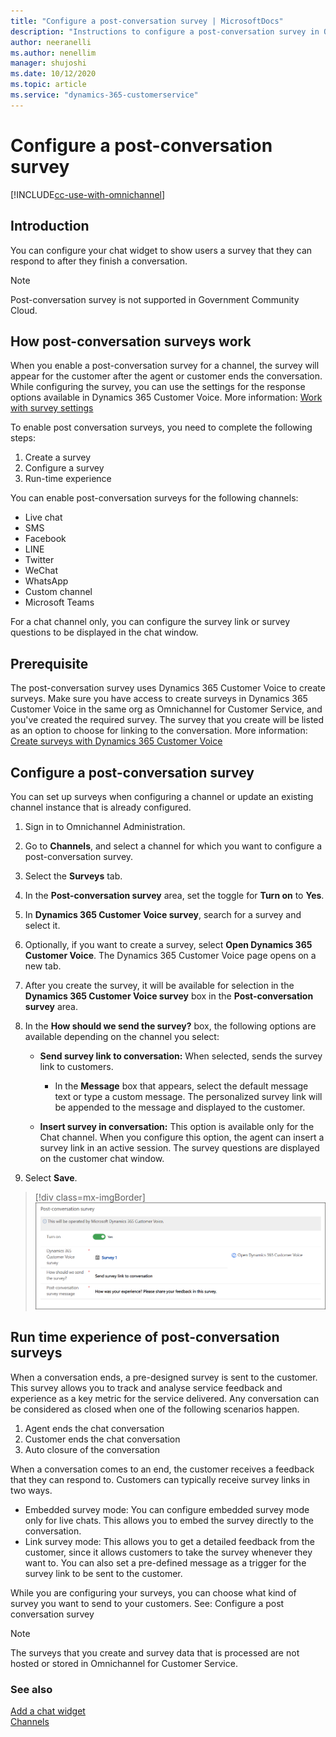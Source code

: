 ```yaml
---
title: "Configure a post-conversation survey | MicrosoftDocs"
description: "Instructions to configure a post-conversation survey in Omnichannel for Customer Service."
author: neeranelli
ms.author: nenellim
manager: shujoshi
ms.date: 10/12/2020
ms.topic: article
ms.service: "dynamics-365-customerservice"
---
```


# Configure a post-conversation survey

[!INCLUDE[cc-use-with-omnichannel](../../includes/cc-use-with-omnichannel.md)]

## Introduction

You can configure your chat widget to show users a survey that they can respond to after they finish a conversation.

> [!NOTE]
> Post-conversation survey is not supported in Government Community Cloud.

## How post-conversation surveys work

When you enable a post-conversation survey for a channel, the survey will appear for the customer after the agent or customer ends the conversation. While configuring the survey, you can use the settings for the response options available in Dynamics 365 Customer Voice. More information: [Work with survey settings](https://docs.microsoft.com/dynamics365/customer-voice/distribution-settings)

To enable post conversation surveys, you need to complete the following steps:

1. Create a survey
2. Configure a survey
3. Run-time experience  
<!-- Can step 3 be considered as a procedural step? It's not something that the agent/admin will need to set up, right? Can the procedure only have the first and second steps, instead? Meghana -->

You can enable post-conversation surveys for the following channels:

- Live chat
- SMS
- Facebook
- LINE
- Twitter
- WeChat
- WhatsApp
- Custom channel
- Microsoft Teams

For a chat channel only, you can configure the survey link or survey questions to be displayed in the chat window.

## Prerequisite

The post-conversation survey uses Dynamics 365 Customer Voice to create surveys. Make sure you have access to create surveys in Dynamics 365 Customer Voice in the same org as Omnichannel for Customer Service, and you've created the required survey. The survey that you create will be listed as an option to choose for linking to the conversation. More information: [Create surveys with Dynamics 365 Customer Voice](https://go.microsoft.com/fwlink/p/?linkid=2135108)

## Configure a post-conversation survey

You can set up surveys when configuring a channel or update an existing channel instance that is already configured.

1. Sign in to Omnichannel Administration.

2. Go to **Channels**, and select a channel for which you want to configure a post-conversation survey.

3. Select the **Surveys** tab.

4. In the **Post-conversation survey** area, set the toggle for **Turn on** to **Yes**.

5. In **Dynamics 365 Customer Voice survey**, search for a survey and select it.
6. Optionally, if you want to create a survey, select **Open Dynamics 365 Customer Voice**. The Dynamics 365 Customer Voice page opens on a new tab.
7. After you create the survey, it will be available for selection in the **Dynamics 365 Customer Voice survey** box in the **Post-conversation survey** area.

8. In the **How should we send the survey?** box, the following options are available depending on the channel you select:
   - **Send survey link to conversation:** When selected, sends the survey link to customers.

       - In the **Message** box that appears, select the default message text or type a custom message. The personalized survey link will be appended to the message and displayed to the customer.
   - **Insert survey in conversation:** This option is available only for the Chat channel. When you configure this option, the agent can insert a survey link in an active session. The survey questions are displayed on the customer chat window.

9. Select **Save**.

> [!div class=mx-imgBorder]
> ![Post-conversation survey](../media/oc-post-conversation-survey.png "Post-conversation survey")

## Run time experience of post-conversation surveys

When a conversation ends, a pre-designed survey is sent to the customer. This survey allows you to track and analyse service feedback and experience as a key metric for the service delivered. Any conversation can be considered as closed when one of the following scenarios happen.

1. Agent ends the chat conversation
2. Customer ends the chat conversation
3. Auto closure of the conversation

When a conversation comes to an end, the customer receives a feedback that they can respond to. Customers can typically receive survey links in two ways.

+ Embedded survey mode: You can configure embedded survey mode only for live chats. This allows you to embed the survey directly to the conversation.
+ Link survey mode: This allows you to get a detailed feedback from the customer, since it allows customers to take the survey whenever they want to. You can also set a pre-defined message as a trigger for the survey link to be sent to the customer.

While you are configuring your surveys, you can choose what kind of survey you want to send to your customers. See: Configure a post conversation survey
<!-- Meghana- Is it a good idea to link to the configure section? -->

> [!NOTE]
> The surveys that you create and survey data that is processed are not hosted or stored in Omnichannel for Customer Service.

### See also

[Add a chat widget](add-chat-widget.md)  
[Channels](channels.md)  
